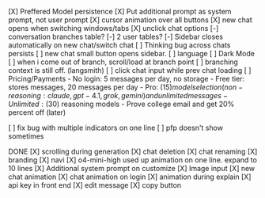 [X] Preffered Model persistence
[X] Put additional prompt as system prompt, not user prompt
[X] cursor animation over all buttons
[X] new chat opens when switching windows/tabs
[X] unclick chat options
[-] conversation branches table?
[-] 2 user tables?
[-] Sidebar closes automatically on new chat/switch chat
[ ] Thinking bug across chats persists
[ ] new chat small button opens sidebar.
[ ] language
[ ] Dark Mode
[ ] when i come out of branch, scroll/load at branch point
[ ] branching context is still off. (langsmith)
[ ] click chat input while prev chat loading
[ ] Pricing/Payments
    - No login: 5 messages per day, no storage
    - Free tier: stores messages, 20 messages per day
    - Pro: ($15) model selection (non-reasoning: claude, gpt-4.1, grok, gemini) and unlimited messages
    - Unlimited: ($30) reasoning models
    - Prove college email and get 20% percent off  (later)


[ ] fix bug with multiple indicators on one line
[ ] pfp doesn't show sometimes





















DONE
[X] scrolling during generation
[X] chat deletion
[X] chat renaming
[X] branding
[X] navi
[X] o4-mini-high used up animation on one line. expand to 10 lines
[X] Additional system prompt on customize
[X] Image input
[X] new chat animation
[X] chat animation on login
[X] animation during explain
[X] api key in front end
[X] edit message
[X] copy button